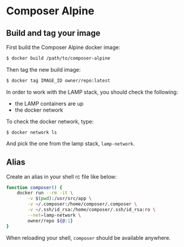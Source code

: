 # Composer Alpine

## Build and tag your image

First build the Composer Alpine docker image:
```sh
$ docker build /path/to/composer-alpine
```

Then tag the new build image:
```sh
$ docker tag IMAGE_ID owner/repo:latest
```

In order to work with the LAMP stack, you should check the following: 
- the LAMP containers are up
- the docker network

To check the docker network, type:
```
$ docker network ls
```
And pick the one from the lamp stack, `lamp-network`.

## Alias

Create an alias in your shell rc file like below:
```sh
function composer() {
    docker run --rm -it \
        -v $(pwd):/usr/src/app \
        -v ~/.composer:/home/composer/.composer \
        -v ~/.ssh/id_rsa:/home/composer/.ssh/id_rsa:ro \
        --net=lamp-network \
        owner/repo ${@:1}
}
```

When reloading your shell, `composer` should be available anywhere.


